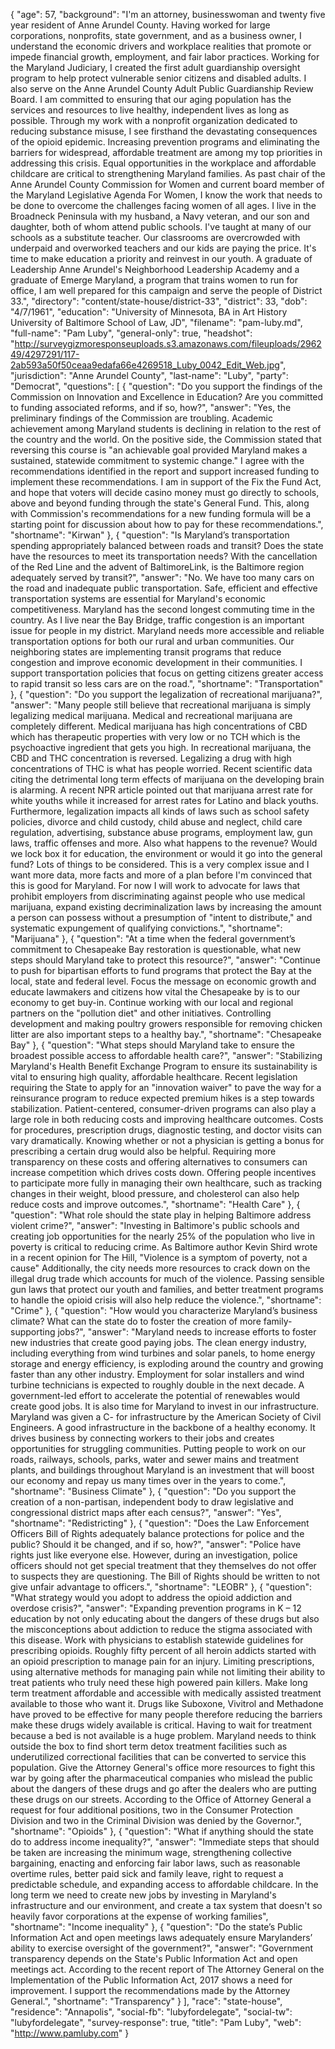 {
  "age": 57,
  "background": "I'm an attorney, businesswoman and twenty five year resident of Anne Arundel County. Having worked for large corporations, nonprofits, state government, and as a business owner, I understand the economic drivers and workplace realities that promote or impede financial growth, employment, and fair labor practices.  Working for the Maryland Judiciary, I created the first adult guardianship oversight program to help protect vulnerable senior citizens and disabled adults. I also serve on the Anne Arundel County Adult Public Guardianship Review Board. I am committed to ensuring that our aging population has the services and resources to live healthy, independent lives as long as possible.  Through my work with a nonprofit organization dedicated to reducing substance misuse, I see firsthand the devastating consequences of the opioid epidemic. Increasing prevention programs and eliminating the barriers for widespread, affordable treatment are among my top priorities in addressing this crisis.   Equal opportunities in the workplace and affordable childcare are critical to strengthening Maryland families. As past chair of the Anne Arundel County Commission for Women and current board member of the Maryland Legislative Agenda For Women, I know the work that needs to be done to overcome the challenges facing women of all ages.  I live in the Broadneck Peninsula with my husband, a Navy veteran, and our son and daughter, both of whom attend public schools. I've taught at many of our schools as a substitute teacher. Our classrooms are overcrowded with underpaid and overworked teachers and our kids are paying the price. It's time to make education a priority and reinvest in our youth.  A graduate of Leadership Anne Arundel's Neighborhood Leadership Academy and a graduate of Emerge Maryland, a program that trains women to run for office, I am well prepared for this campaign and serve the people of District 33.",
  "directory": "content/state-house/district-33",
  "district": 33,
  "dob": "4/7/1961",
  "education": "University of Minnesota, BA in Art History University of Baltimore School of Law, JD",
  "filename": "pam-luby.md",
  "full-name": "Pam Luby",
  "general-only": true,
  "headshot": "http://surveygizmoresponseuploads.s3.amazonaws.com/fileuploads/296249/4297291/117-2ab593a50f50ceaa9edafa66e4269518_Luby_0042_Edit_Web.jpg",
  "jurisdiction": "Anne Arundel County",
  "last-name": "Luby",
  "party": "Democrat",
  "questions": [
    {
      "question": "Do you support the findings of the Commission on Innovation and Excellence in Education? Are you committed to funding associated reforms, and if so, how?",
      "answer": "Yes, the preliminary findings of the Commission are troubling. Academic achievement among Maryland students is declining in relation to the rest of the country and the world. On the positive side, the Commission stated that reversing this course is \"an achievable goal provided Maryland makes a sustained, statewide commitment to systemic change.\" I agree with the recommendations identified in the report and support increased funding to implement these recommendations. I am in support of the Fix the Fund Act, and hope that voters will decide casino money must go directly to schools, above and beyond funding through the state's General Fund. This, along with Commission's recommendations for a new funding formula will be a starting point for discussion about how to pay for these recommendations.",
      "shortname": "Kirwan"
    },
    {
      "question": "Is Maryland’s transportation spending appropriately balanced between roads and transit? Does the state have the resources to meet its transportation needs? With the cancellation of the Red Line and the advent of BaltimoreLink, is the Baltimore region adequately served by transit?",
      "answer": "No. We have too many cars on the road and inadequate public transportation.  Safe, efficient and effective transportation systems are essential for Maryland's economic competitiveness. Maryland has the second longest commuting time in the country. As I live near the Bay Bridge, traffic congestion is  an important issue for people in my district. Maryland needs  more accessible and reliable transportation options for both our rural and urban communities. Our neighboring states are implementing transit programs that reduce congestion and improve economic development in their communities. I support transportation policies that focus on getting citizens greater access to rapid transit so less cars are on the road.",
      "shortname": "Transportation"
    },
    {
      "question": "Do you support the legalization of recreational marijuana?",
      "answer": "Many people still believe that recreational marijuana is simply legalizing medical marijuana. Medical and recreational marijuana are completely different. Medical marijuana has high concentrations of CBD which has therapeutic properties with very low or no TCH which is the psychoactive ingredient that gets you high. In recreational marijuana, the CBD and THC concentration is reversed.  Legalizing a drug with high concentrations of THC is what has people worried. Recent scientific data citing the detrimental long term effects of marijuana on the developing brain is alarming. A recent NPR article pointed out that marijuana arrest rate for white youths while it increased for arrest rates for Latino and black youths. Furthermore, legalization impacts all kinds of laws such as school safety policies, divorce and child custody, child abuse and neglect, child care regulation, advertising, substance abuse programs, employment law, gun laws, traffic offenses and more.  Also what happens to the revenue?  Would we lock box it for education, the environment or would it go into the general fund?  Lots of things to be considered. This is a very complex issue and I want more data, more facts and more of a plan before I'm convinced that this is good for Maryland.  For now I will work to advocate for laws that prohibit employers from discriminating against people who use medical marijuana, expand existing decriminalization laws by increasing the amount a person can possess without a presumption of \"intent to distribute,\" and systematic expungement of qualifying convictions.",
      "shortname": "Marijuana"
    },
    {
      "question": "At a time when the federal government’s commitment to Chesapeake Bay restoration is questionable, what new steps should Maryland take to protect this resource?",
      "answer": "Continue to push for bipartisan efforts to fund programs that protect the Bay at the local, state and federal level. Focus the message on economic growth and educate lawmakers and citizens how vital the Chesapeake by is to our economy to get buy-in. Continue working with our local and regional partners on the \"pollution diet\" and other initiatives. Controlling development and making poultry growers responsible for removing chicken litter are also important steps to a healthy bay.",
      "shortname": "Chesapeake Bay"
    },
    {
      "question": "What steps should Maryland take to ensure the broadest possible access to affordable health care?",
      "answer": "Stabilizing Maryland's Health Benefit Exchange Program to ensure its sustainability is vital to ensuring high quality, affordable healthcare.  Recent legislation requiring the State to apply for an \"innovation waiver\" to pave the way for a reinsurance program to reduce expected premium hikes is a step towards stabilization.  Patient-centered, consumer-driven programs can also play a large role in both reducing costs and improving healthcare outcomes. Costs for procedures, prescription drugs, diagnostic testing, and doctor visits can vary dramatically.  Knowing whether or not a physician is getting a bonus for prescribing a certain drug would also be helpful. Requiring more transparency on these costs and offering alternatives to consumers can increase competition which drives costs down. Offering people incentives to participate more fully in managing their own healthcare, such as tracking changes in their weight, blood pressure, and cholesterol can also help reduce costs and improve outcomes.",
      "shortname": "Health Care"
    },
    {
      "question": "What role should the state play in helping Baltimore address violent crime?",
      "answer": "Investing in Baltimore's public schools and creating job opportunities for the nearly 25% of the population who live in poverty is critical to reducing crime. As Baltimore author Kevin Shird wrote in a recent opinion for The Hill, \"Violence is a symptom of poverty, not a cause\"    Additionally, the city needs more resources to crack down on the illegal drug trade which accounts for much of the violence. Passing sensible gun laws that protect our youth and families, and better treatment programs to handle the opioid crisis will also help reduce the violence.",
      "shortname": "Crime"
    },
    {
      "question": "How would you characterize Maryland’s business climate? What can the state do to foster the creation of more family-supporting jobs?",
      "answer": "Maryland needs to increase efforts to foster new industries that create good paying jobs. The clean energy industry, including everything from wind turbines and solar panels, to home energy storage and energy efficiency, is exploding around the country and growing faster than any other industry. Employment for solar installers and wind turbine technicians is expected to roughly double in the next decade. A government-led effort to accelerate the potential of renewables would create good jobs.   It is also time for Maryland to invest in our infrastructure. Maryland was given a C- for infrastructure by the American Society of Civil Engineers.  A good infrastructure in the backbone of a healthy economy. It drives business by connecting workers to their jobs and creates opportunities for struggling communities. Putting people to work on our roads, railways, schools, parks, water and sewer mains and treatment plants,  and buildings throughout Maryland  is an investment that will boost our economy and repay us many times over in the years to come.",
      "shortname": "Business Climate"
    },
    {
      "question": "Do you support the creation of a non-partisan, independent body to draw legislative and congressional district maps after each census?",
      "answer": "Yes",
      "shortname": "Redistricting"
    },
    {
      "question": "Does the Law Enforcement Officers Bill of Rights adequately balance protections for police and the public? Should it be changed, and if so, how?",
      "answer": "Police have rights just like everyone else. However, during an investigation, police officers should not get special treatment that they themselves do not offer to suspects they are questioning. The Bill of Rights should be written to not give unfair advantage to officers.",
      "shortname": "LEOBR"
    },
    {
      "question": "What strategy would you adopt to address the opioid addiction and overdose crisis?",
      "answer": "Expanding prevention programs in K – 12 education by not only educating about the dangers of these drugs but also the misconceptions about addiction to reduce the stigma associated with this disease.  Work with physicians to establish statewide guidelines for prescribing opioids. Roughly fifty percent of all heroin addicts started with an opioid prescription to manage pain for an injury. Limiting prescriptions, using alternative methods for managing pain while not limiting their ability to treat patients who truly need these high powered pain killers.  Make long term treatment affordable and accessible with medically assisted treatment available to those who want it. Drugs like Suboxone, Vivitrol and Methadone have proved to be effective for many people therefore reducing the barriers make these drugs widely available is critical.   Having to wait for  treatment because a bed is not available is a huge problem. Maryland needs to think outside the box to  find  short term detox treatment facilities such as underutilized correctional facilities that can be converted to service this population.  Give the Attorney General's office more resources to fight this war by going after the pharmaceutical companies who mislead the public about the dangers of these drugs and go after the dealers who are putting these drugs on our streets. According to the Office of Attorney General a request for four additional positions, two in the Consumer Protection Division and two in the Criminal Division was denied by the Governor.",
      "shortname": "Opioids"
    },
    {
      "question": "What if anything should the state do to address income inequality?",
      "answer": "Immediate steps that should be taken are increasing the minimum wage, strengthening collective bargaining, enacting and enforcing fair labor laws, such as reasonable overtime rules, better paid sick and family leave, right to request a predictable schedule, and expanding access to affordable childcare. In the long term we need to create new jobs by investing in Maryland's infrastructure and our environment, and create a tax system that doesn't so heavily favor corporations at the expense of working families",
      "shortname": "Income inequality"
    },
    {
      "question": "Do the state’s Public Information Act and open meetings laws adequately ensure Marylanders’ ability to exercise oversight of the government?",
      "answer": "Government transparency depends on the State's Public Information Act and open meetings act.  According to the recent report of The Attorney General on the Implementation of the Public Information Act, 2017 shows a need for improvement. I support the recommendations made by the Attorney General.",
      "shortname": "Transparency"
    }
  ],
  "race": "state-house",
  "residence": "Annapolis",
  "social-fb": "lubyfordelegate",
  "social-tw": "lubyfordelegate",
  "survey-response": true,
  "title": "Pam Luby",
  "web": "http://www.pamluby.com"
}
